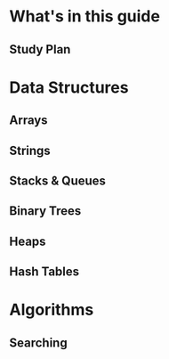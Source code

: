 # What's in this guide

## Study Plan

# Data Structures

## Arrays

## Strings

## Stacks & Queues

## Binary Trees

## Heaps

## Hash Tables


# Algorithms

## Searching



